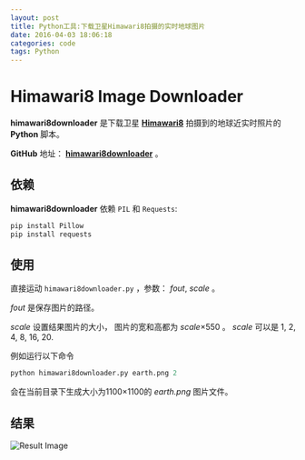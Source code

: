 ```yaml
---
layout: post
title: Python工具:下载卫星Himawari8拍摄的实时地球图片
date: 2016-04-03 18:06:18
categories: code
tags: Python
---
```


# Himawari8 Image Downloader

**himawari8downloader** 是下载卫星 [**Himawari8**](https://en.wikipedia.org/wiki/Himawari_8) 拍摄到的地球近实时照片的 **Python** 脚本。

**GitHub** 地址： [**himawari8downloader**](https://github.com/liuwons/himawari8downloader) 。

## 依赖
**himawari8downloader** 依赖 `PIL` 和 `Requests`:

```bash
pip install Pillow
pip install requests
```

## 使用

直接运动 `himawari8downloader.py` ，参数： *fout*, *scale* 。

*fout* 是保存图片的路径。

*scale* 设置结果图片的大小， 图片的宽和高都为 *scale*×550 。
*scale* 可以是 1, 2, 4, 8, 16, 20.

例如运行以下命令

```python
python himawari8downloader.py earth.png 2
```

会在当前目录下生成大小为1100×1100的 *earth.png* 图片文件。

## 结果

![Result Image](earth.png)

